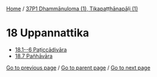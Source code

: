 
[Home](/) / [37P1 Dhammānuloma (1), Tikapaṭṭhānapāḷi (1)](/tipitaka/37P1.md)

# 18 Uppannattika

* [18.1--6 Paṭiccādivāra](/tipitaka/37P1/18/18.1--6.md)
* [18.7 Pañhāvāra](/tipitaka/37P1/18/18.7.md)

[Go to previous page](/tipitaka/37P1/17/17.7/17.7.4/Nahetuduka.md) / [Go to parent page](/tipitaka/37P1/0.md) / [Go to next page](/tipitaka/37P1/18/18.1--6.md)



